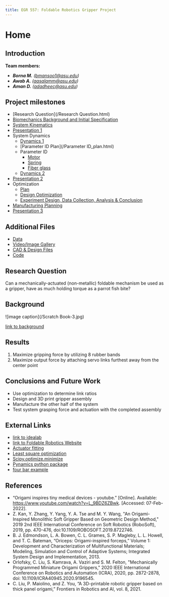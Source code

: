 ```yaml
---
title: EGR 557: Foldable Robotics Gripper Project
---
```


# Home

## Introduction

**Team members:**
* **_Borna M._** _(bmansoo1@asu.edu)_
* **_Awab A._** _(aasalamm@asu.edu)_
* **_Aman D._** _(adadheec@asu.edu)_

## Project milestones
* [Research Question](/Research Question.html)
* [Biomechanics Background and Initial Specification](/Biomechanics.html)
* [System Kinematics](/UpdatedSystemKinematics.html)
* [Presentation 1](/Presentation_1.mp4)
* System Dynamics
    * [Dynamics 1](/Dynamics1.html)
    * [Parameter ID Plan](/Parameter ID_plan.html)
    * Parameter ID
         * [Motor](/motor_id.html) 
         * [Spring](/spring_id.html)
         * [Fiber glass](/fiberglass_id.html)
    * [Dynamics 2](/DynamicsII_2.html)
* [Presentation 2](/recording.mp4)
* Optimization
    * [Plan](/optimization_plan.html)
    * [Design Optimization](/optimization.html)
    * [Experiment Design, Data Collection, Analysis & Conclusion](/optimization_report.html)
* [Manufacturing Planning](/Design&ManufacturingWorkflow.html)
* [Presentation 3](/Finalpresentation.mp4)

## Additional Files
* [Data](/data.zip)
* [Video/Image Gallery](/Gallery/Gallery.md)
* [CAD & Design Files](/CAD/CAD.md)
* [Code](/finalcode.html)

## Research Question

Can a mechanically-actuated (non-metallic) foldable mechanism be used as a gripper, have as much holding torque as a parrot fish bite?

## Background

![image caption](/Scratch Book-3.jpg)

[link to background](/background.md)

## Results

1. Maximize gripping force by utilizing 8 rubber bands
2. Maximize output force by attaching servo links furthest away from the center point

## Conclusions and Future Work

* Use optimization to determine link ratios
* Design and 3D print gripper assembly
* Manufacture the other half of the system
* Test system grasping force and actuation with the completed assembly

## External Links

* [link to idealab](https://idealab.asu.edu)
* [link to Foldable Robotics Website](https://foldable-robotics.github.io/)
* [Actuator fitting](https://foldable-robotics.github.io/modules/validation/actuator-fitting/)
* [Least square optimization](https://foldable-robotics.github.io/modules/optimization/generated/01-least-squares-optimization/)
* [Scipy.optimize.minimize](https://docs.scipy.org/doc/scipy/reference/generated/scipy.optimize.minimize.html)
* [Pynamics python package](https://pypi.org/project/pynamics/)
* [four bar example](https://github.com/idealabasu/code_pynamics/blob/master/python/pynamics_examples/four_bar2.py)


## References

* “Origami inspires tiny medical devices - youtube.” [Online]. Available: https://www.youtube.com/watch?v=L_9BDZ6ZBwk. [Accessed: 07-Feb-2022].
* Z. Kan, Y. Zhang, Y. Yang, Y. A. Tse and M. Y. Wang, "An Origami-Inspired Monolithic Soft Gripper Based on Geometric Design Method," 2019 2nd IEEE International Conference on Soft Robotics (RoboSoft), 2019, pp. 470-476, doi:10.1109/ROBOSOFT.2019.8722746.
* B. J. Edmondson, L. A. Bowen, C. L. Grames, S. P. Magleby, L. L. Howell, and T. C. Bateman, “Oriceps: Origami-inspired forceps,” Volume 1: Development and Characterization of Multifunctional Materials; Modeling, Simulation and Control of Adaptive Systems; Integrated System Design and Implementation, 2013.
* Orlofsky, C. Liu, S. Kamrava, A. Vaziri and S. M. Felton, "Mechanically Programmed Miniature Origami Grippers," 2020 IEEE International Conference on Robotics and Automation (ICRA), 2020, pp. 2872-2878, doi: 10.1109/ICRA40945.2020.9196545.
* C. Liu, P. Maiolino, and Z. You, “A 3D-printable robotic gripper based on thick panel origami,” Frontiers in Robotics and AI, vol. 8, 2021.

